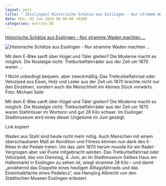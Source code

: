 ```yaml
---
layout: post
title: " [Esslingen] Historische Schätze aus Esslingen - Nur stramme Waden machten ..."
date: Mon, 03 Jun 2024 08:00:00 +0200
categories: entries DE
---
```

[Historische Schätze aus Esslingen - Nur stramme Waden machten ...](https://www.esslinger-zeitung.de/inhalt.historische-schaetze-aus-esslingen-nur-stramme-waden-machten-mobil.a80e0e33-e527-4b18-88de-8ea1c3e92ec7.html)

![Historische Schätze aus Esslingen - Nur stramme Waden machten ...](https://www.esslinger-zeitung.de/media.media.7f569ba2-3a27-4ad6-9f00-dbead4360359.original1024.jpg)

Mit dem E-Bike sanft über Hügel und Täler gleiten? Die Moderne macht es möglich. Die Nostalgie nicht: Tretkurbelfahrräder aus der Zeit um 1870 waren ...

1 Nicht unbedingt bequem, aber zweckmäßig: Das Tretkurbelfahrrad oder Veloziped aus Eisen, Holz und Leder aus der Zeit um 1870 brachte nicht nur den Einzelnen, sondern auch die Menschheit ein kleines Stück vorwärts. Foto: Michael Saile

Mit dem E-Bike sanft über Hügel und Täler gleiten? Die Moderne macht es möglich. Die Nostalgie nicht: Tretkurbelfahrräder aus der Zeit um 1870 waren Stahlrösser im Wortsinn und gut 28 Kilo schwer. Im Esslinger Stadtmuseum wird eines dieser Ungetüme im Juni gezeigt.











Link kopiert

Waden aus Stahl sind heute nicht mehr nötig. Auch Menschen mit einem überschaubaren Maß an Kondition und Fitness können nun dank des E-Bikes in die Pedale treten. Um das Jahr 1870 herum musste für ein Radel-Vergnügen aber viel Puste mitgebracht werden. Das Tretkurbelfahrrad oder Veloziped, das von Dienstag, 4. Juni, an im Stadtmuseum Gelbes Haus am Hafenmarkt in Esslingen zu sehen ist, wiegt stramme 28 Kilo – und damit „annähernd das Doppelte eines heutigen Alltagsfahrrads und das Eineinhalbfache eines Pedelecs“, wie Hansjörg Albrecht von den Städtischen Museen Esslingen erläutert.

